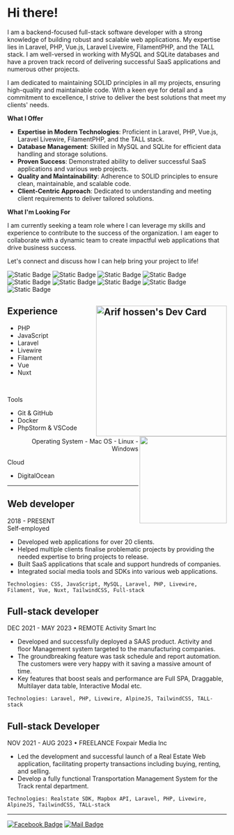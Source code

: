 # Hi there!

I am a backend-focused full-stack software developer with a strong knowledge of building robust and scalable web applications. My expertise lies in Laravel, PHP, Vue.js, Laravel Livewire, FilamentPHP, and the TALL stack. I am well-versed in working with MySQL and SQLite databases and have a proven track record of delivering successful SaaS applications and numerous other projects.

I am dedicated to maintaining SOLID principles in all my projects, ensuring high-quality and maintainable code. With a keen eye for detail and a commitment to excellence, I strive to deliver the best solutions that meet my clients' needs.

**What I Offer**

- **Expertise in Modern Technologies**: Proficient in Laravel, PHP, Vue.js, Laravel Livewire, FilamentPHP, and the TALL stack.
- **Database Management**: Skilled in MySQL and SQLite for efficient data handling and storage solutions.
- **Proven Success**: Demonstrated ability to deliver successful SaaS applications and various web projects.
- **Quality and Maintainability**: Adherence to SOLID principles to ensure clean, maintainable, and scalable code.
- **Client-Centric Approach**: Dedicated to understanding and meeting client requirements to deliver tailored solutions.

**What I'm Looking For**

I am currently seeking a team role where I can leverage my skills and experience to contribute to the success of the organization. I am eager to collaborate with a dynamic team to create impactful web applications that drive business success.

Let's connect and discuss how I can help bring your project to life!


![Static Badge](https://img.shields.io/badge/Full--stack-white) ![Static Badge](https://img.shields.io/badge/TALL_stack-white) ![Static Badge](https://img.shields.io/badge/Filament-white) ![Static Badge](https://img.shields.io/badge/PHP-white) ![Static Badge](https://img.shields.io/badge/Laravel-white) ![Static Badge](https://img.shields.io/badge/JavaScript-white) ![Static Badge](https://img.shields.io/badge/Vue-white) ![Static Badge](https://img.shields.io/badge/Nuxt-white) ![Static Badge](https://img.shields.io/badge/Tailwind_CSS-white)


<a href="https://app.daily.dev/arifhossendev"><img align="right" src="https://api.daily.dev/devcards/v2/p2FgjQxxUstNyVgLZKREJ.png?r=yma" width="300" alt="Arif hossen's Dev Card"/></a>
Experience
---
<img height=200 align="right" src="https://github-readme-stats.vercel.app/api/top-langs?username=arifhossen-dev&layout=compact&langs_count=8&card_width=320" />

- PHP
- JavaScript
- Laravel
- Livewire
- Filament
- Vue
- Nuxt
<br/>

Tools
- Git & GitHub
- Docker
- PhpStorm & VSCode

<div align="right">
Operating System
  - Mac OS
  - Linux
  - Windows
</div>

Cloud
- DigitalOcean

---

## Web developer
2018 - PRESENT  
Self-employed  
- Developed web applications for over 20 clients.
- Helped multiple clients finalise problematic projects by providing the needed expertise to bring projects to release.
- Built SaaS applications that scale and support hundreds of companies.
- Integrated social media tools and SDKs into various web applications.

```Technologies: CSS, JavaScript, MySQL, Laravel, PHP, Livewire, Filament, Vue, Nuxt, TailwindCSS, Full-stack```

## Full-stack developer
DEC 2021 - MAY 2023 • REMOTE
Activity Smart Inc

- Developed and successfully deployed a SAAS product. Activity and floor Management system targeted to the manufacturing companies.
- The groundbreaking feature was task schedule and report automation. The customers were very happy with it saving a massive amount of time.
- Key features that boost seals and performance are Full SPA, Draggable, Multilayer data table, Interactive Modal etc.

```Technologies: Laravel, PHP, Livewire, AlpineJS, TailwindCSS, TALL-stack```

## Full-stack Developer
NOV 2021 - AUG 2023 • FREELANCE
Foxpair Media Inc

- Led the development and successful launch of a Real Estate Web application, facilitating property transactions including buying, renting, and selling.
- Develop a fully functional Transportation Management System for the Track rental department.

```Technologies: Realstate SDK, Mapbox API, Laravel, PHP, Livewire, AlpineJS, TailwindCSS, TALL-stack```


---
[![Facebook Badge](https://img.shields.io/badge/linkedin-1877F2?style=for-the-badge&logo=linkedin&logoColor=white)](https://www.linkedin.com/in/arifhossen-dev/)  [![Mail Badge](https://img.shields.io/badge/Gmail-D14836?style=for-the-badge&logo=gmail&logoColor=white)](mailto:ahak.bsl@gmail.com)
